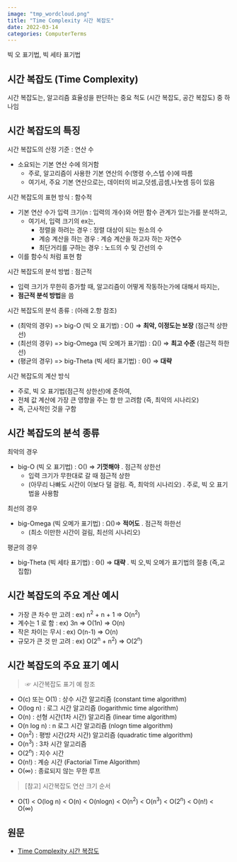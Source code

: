 ```yaml
---
image: "tmp_wordcloud.png"
title: "Time Complexity 시간 복잡도"
date: 2022-03-14
categories: ComputerTerms
---
```


빅 오 표기법, 빅 세타 표기법

## 시간 복잡도 (Time Complexity)

시간 복잡도는, 알고리즘 효율성을 판단하는 중요 척도 (시간 복잡도, 공간 복잡도) 중 하나임

## 시간 복잡도의 특징

시간 복잡도의 산정 기준  :  연산 수
* 소요되는 기본 연산 수에 의거함
  * 주로, 알고리즘이 사용한 기본 연산의 수(명령 수,스텝 수)에 따름
  * 여기서, 주요 기본 연산으로는, 데이터의 비교,덧셈,곱셈,나눗셈 등이 있음

시간 복잡도의 표현 방식  :  함수적
* 기본 연산 수가 입력 크기(n : 입력의 개수)와 어떤 함수 관계가 있는가를 분석하고,
  * 여기서, 입력 크기의 ex는,
    * 정렬을 하려는 경우 : 정렬 대상이 되는 원소의 수 
    * 계승 계산을 하는 경우 : 계승 계산을 하고자 하는 자연수
    * 최단거리를 구하는 경우 : 노드의 수 및 간선의 수
* 이를 함수식 처럼 표현 함

시간 복잡도의 분석 방법  :  점근적
* 입력 크기가 무한히 증가할 때, 알고리즘이 어떻게 작동하는가에 대해서 따지는,
* **점근적 분석 방법**을 씀
     
시간 복잡도의 분석 종류  :  (아래 2.항 참조)
* (최악의 경우) => big-O (빅 오 표기법) : O() => **최악, 이정도는 보장** (점근적 상한선)
* (최선의 경우) => big-Omega (빅 오메가 표기법) : Ω() => **최고 수준** (점근적 하한선)
* (평균의 경우) => big-Theta (빅 세타 표기법) : Θ() => **대략**

시간 복잡도의 계산 방식
* 주로, 빅 오 표기법(점근적 상한선)에 준하여,
* 전체 값 계산에 가장 큰 영향을 주는 항 만 고려함 (즉, 최악의 시나리오)
* 즉, 근사적인 것을 구함 


## 시간 복잡도의 분석 종류 

최악의 경우
* big-O (빅 오 표기법) : O() => **기껏해야** 
        . 점근적 상한선
    * 입력 크기가 무한대로 갈 때 점근적 상한
    * (아무리 나빠도 시간이 이보다 덜 걸림. 즉, 최악의 시나리오)
        . 주로, 빅 오 표기법을 사용함

최선의 경우
* big-Omega (빅 오메가 표기법) : Ω()=> **적어도**
        . 점근적 하한선
    * (최소 이만한 시간이 걸림, 최선의 시나리오)

평균의 경우
* big-Theta (빅 세타 표기법) : Θ() => **대략**
        . 빅 오,빅 오메가 표기법의 절충 (즉,교집합)


## 시간 복잡도의 주요 계산 예시

* 가장 큰 차수 만 고려 : ex) n<sup>2</sup> + n + 1 => O(n<sup>2</sup>)
* 계수는 1 로 함 : ex) 3n => O(1n) => O(n)
* 작은 차이는 무시 : ex) O(n-1) => O(n)
* 규모가 큰 것 만 고려 : ex) O(2<sup>n</sup> + n<sup>2</sup>) => O(2<sup>n</sup>)

## 시간 복잡도의 주요 표기 예시

> ☞ 시간복잡도 표기 예 참조

* O(c) 또는 O(1)  :  상수 시간 알고리즘 (constant time algorithm)
* O(log n)  :  로그 시간 알고리즘 (logarithmic time algorithm)
* O(n)  :  선형 시간(1차 시간) 알고리즘 (linear time algorithm)
* O(n log n)  :  n 로그 시간 알고리즘 (nlogn time algorithm)
* O(n<sup>2</sup>)  :  평방 시간(2차 시간) 알고리즘 (quadratic time algorithm)
* O(n<sup>3</sup>)  :  3차 시간 알고리즘
* O(2<sup>n</sup>)  :  지수 시간
* O(n!)  :  계승 시간 (Factorial Time Algorithm)
* O(∞) :  종료되지 않는 무한 루프

> [참고] 시간복잡도 연산 크기 순서
- O(1) < O(log n) < O(n) < O(nlogn) < O(n<sup>2</sup>) < O(n<sup>3</sup>) < O(2<sup>n</sup>) < O(n!) < O(∞)

## 원문

* [Time Complexity 시간 복잡도](http://www.ktword.co.kr/test/view/view.php?nav=2&no=6212&sh=%EC%8B%9C%EA%B0%84+%EB%B3%B5%EC%9E%A1%EB%8F%84)
